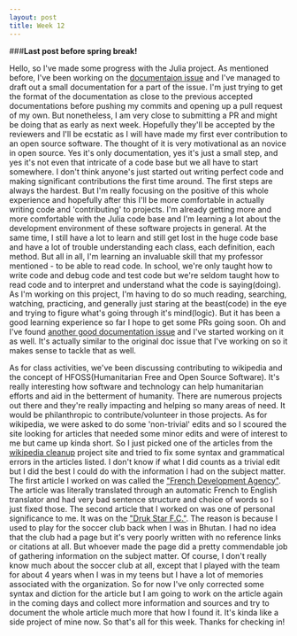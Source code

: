 ```yaml
---
layout: post
title: Week 12
---
```


###**Last post before spring break!**

Hello,
so I've made some progress with the Julia project. As mentioned before, I've been working on the [documentaion issue](@https://github.com/JuliaLang/julia/issues/31202) and I've managed to draft out a small documentation for a part of the issue. I'm just trying to get the format of the documentation as close to the previous accepted documentations before pushing my commits and opening up a pull request of my own. But nonetheless, I am very close to submitting a PR and might be doing that as early as next week. Hopefully they'll be accepted by the reviewers and I'll be ecstatic as I will have made my first ever contribution to an open source software. The thought of it is very motivational as an novice in open source. Yes it's only documentation, yes it's just a small step, and yes it's not even that intricate of a code base but we all have to start somewhere. I don't think anyone's just started out writing perfect code and making significant contributions the first time around. The first steps are always the hardest. But I'm really focusing on the positive of this whole experience and hopefully after this I'll be more comfortable in actually writing code and 'contributing' to projects. I'm already getting more and more comfortable with the Julia code base and I'm learning a lot about the development environment of these software projects in general. At the same time, I still have a lot to learn and still get lost in the huge code base and have a lot of trouble understanding each class, each definition, each method. But all in all, I'm learning an invaluable skill that my professor mentioned - to be able to read code. In school, we're only taught how to write code and debug code and test code but we're seldom taught how to read code and to interpret and understand what the code is saying(doing). As I'm working on this project, I'm having to do so much reading, searching, watching, practicing, and generally just staring at the beast(code) in the eye and trying to figure what's going through it's mind(logic). But it has been a good learning experience so far I hope to get some PRs going soon. Oh and I've found [another good documentation issue](@https://github.com/JuliaLang/julia/issues/31761) and I've started working on it as well. It's actually similar to the original doc issue that I've working on so it makes sense to tackle that as well.

As for class activities, we've been discussing contributing to wikipedia and the concept of HFOSS(Humanitarian Free and Open Source Software). It's really interesting how software and technology can help humanitarian efforts and aid in the betterment of humanity. There are numerous projects out there and they're really impacting and helping so many areas of need. It would be philanthropic to contribute/volunteer in those projects. As for wikipedia, we were asked to do some 'non-trivial' edits and so I scoured the site looking for articles that needed some minor edits and were of interest to me but came up kinda short. So I just picked one of the articles from the [wikipedia cleanup](@https://en.wikipedia.org/wiki/Wikipedia:Cleanup) project site and tried to fix some syntax and grammatical errors in the articles listed. I don't know if what I did counts as a trivial edit but I did the best I could do with the information I had on the subject matter. The first article I worked on was called the ["French Development Agency"](@https://en.wikipedia.org/w/index.php?title=French_Development_Agency&oldid=893085186). The article was literally translated through an automatic French to English translator and had very bad sentence structure and choice of words so I just fixed those. The second article that I worked on was one of personal significance to me. It was on the ["Druk Star F.C."](@https://en.wikipedia.org/w/index.php?title=Druk_Star_F.C.&oldid=893088117). The reason is because I used to play for the soccer club back when I was in Bhutan. I had no idea that the club had a page but it's very poorly written with no reference links or citations at all. But whoever made the page did a pretty commendable job of gathering information on the subject matter. Of course, I don't really know much about the soccer club at all, except that I played with the team for about 4 years when I was in my teens but I have a lot of memories associated with the organization. So for now I've only corrected some syntax and diction for the article but I am going to work on the article again in the coming days and collect more information and sources and try to document the whole article much more that how I found it. It's kinda like a side project of mine now. So that's all for this week. Thanks for checking in! 

